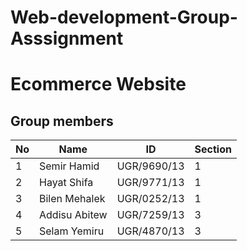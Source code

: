 # Web-development-Group-Asssignment
# Ecommerce Website
## Group members
| No | Name | ID |Section|
| ------ | ------ | ------ |------ |
|1| Semir Hamid | UGR/9690/13| 1|
|2 |Hayat Shifa | UGR/9771/13| 1|
|3| Bilen Mehalek | UGR/0252/13| 1|
|4| Addisu Abitew | UGR/7259/13| 3|
|5| Selam Yemiru | UGR/4870/13| 3|
